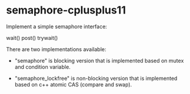 # semaphore-cplusplus11
Implement a simple semaphore interface:
 
  wait()
  post()
  trywait()
 
  There are two implementations available:
 
  - "semaphore" is blocking version that is implemented based on mutex and
    condition variable.
 
  - "semaphore_lockfree" is non-blocking version that is implemented based on
    c++ atomic CAS (compare and swap).
